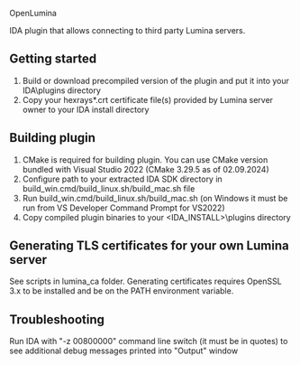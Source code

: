 OpenLumina

IDA plugin that allows connecting to third party Lumina servers.

## Getting started

1. Build or download precompiled version of the plugin and put it into your IDA\plugins directory
2. Copy your hexrays*.crt certificate file(s) provided by Lumina server owner to your IDA install directory

## Building plugin

1. CMake is required for building plugin. You can use CMake version bundled with Visual Studio 2022 (CMake 3.29.5 as of 02.09.2024)
2. Configure path to your extracted IDA SDK directory in build_win.cmd/build_linux.sh/build_mac.sh file
3. Run build_win.cmd/build_linux.sh/build_mac.sh (on Windows it must be run from VS Developer Command Prompt for VS2022)
3. Copy compiled plugin binaries to your <IDA_INSTALL>\plugins directory

## Generating TLS certificates for your own Lumina server

See scripts in lumina_ca folder. Generating certificates requires OpenSSL 3.x to be installed and be on the PATH environment variable.

## Troubleshooting

Run IDA with "-z 00800000" command line switch (it must be in quotes) to see additional debug messages printed into "Output" window

